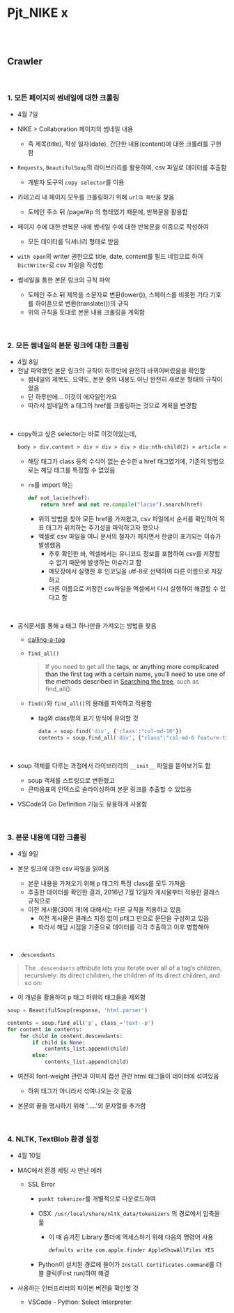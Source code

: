 # Pjt_NIKE x





<br>

<br>





## Crawler



<br>

### 1. 모든 페이지의 썸네일에 대한 크롤링

- 4월 7일

- NIKE > Collaboration 페이지의 썸네일 내용
  - 즉 제목(title), 작성 일자(date), 간단한 내용(content)에 대한 크롤러를 구현함
- `Requests`, `BeautifulSoup`의 라이브러리를 활용하여, csv 파일로 데이터를 추출함
  - 개발자 도구의 `copy selector`를 이용
- 카테고리 내 페이지 모두를 크롤링하기 위해 `url의 패턴`을 찾음
  - 도메인 주소 뒤 /page/#p 의 형태였기 때문에, 반복문을 활용함
- 페이지 수에 대한 반복문 내에 썸네일 수에 대한 반복문을 이중으로 작성하여
  - 모든 데이터를 딕셔너리 형태로 받음
- `with open`의 writer 권한으로 title, date, content를 필드 네임으로 하여 `DictWriter`로 csv 파일을 작성함
- 썸네일을 통한 본문 링크의 규칙 파악
  - 도메인 주소 뒤 제목을 소문자로 변환(lower()), 스페이스를 비롯한 기타 기호를 하이픈으로 변환(translate())의 규칙
  - 위의 규칙을 토대로 본문 내용 크롤링을 계획함



<br>

### 2. 모든 썸네일의 본문 링크에 대한 크롤링

- 4월 8일
- 전날 파악했던 본문 링크의 규칙이 하루만에 완전히 바뀌어버렸음을 확인함
  - 썸네일의 제목도, 요약도, 본문 중의 내용도 아닌 완전히 새로운 형태의 규칙이었음
  - 단 하루만에... 이것이 에자일인가요
  - 따라서 썸네일의 a 태그의 href를 크롤링하는 것으로 계획을 변경함

<br>

- copy하고 싶은 selector는 바로 이것이었는데,

  ```html
  body > div.content > div > div > div > div:nth-child(2) > article > div.col-md-6.feature-tile__content > a:nth-child(2)
  ```

  - 해당 태그가 class 등의 수식이 없는 순수한 a href 태그였기에, 기존의 방법으로는 해당 태그를 특정할 수 없었음

  - `re`를 import 하는

    ```python
    def not_lacie(href):
        return href and not re.compile("lacie").search(href)
    ```

    - 위의 방법을 찾아 모든 href를 가져왔고, csv 파일에서 순서를 확인하여 목표 태그가 위치하는 주기성을 파악하고자 했으나
    - 엑셀로 csv 파일을 여니 문서의 철자가 깨지면서 한글이 표기되는 이슈가 발생했음
      - 추후 확인한 바, 엑셀에서는 유니코드 정보를 포함하여 csv를 저장할 수 없기 때문에 발생하는 이슈라고 함
      - 메모장에서 실행한 후 인코딩을 utf-8로 선택하여 다른 이름으로 저장하고
      - 다른 이름으로 저장한 csv파일을 엑셀에서 다시 실행하여 해결할 수 있다고 함

<br>

- 공식문서를 통해 a 태그 하나만을 가져오는 방법을 찾음

  - [calling-a-tag](https://www.crummy.com/software/BeautifulSoup/bs4/doc/#calling-a-tag-is-like-calling-find-all)

  - `find_all()`

    > If you need to get all the <a> tags, or anything more complicated than the first tag with a certain name, you’ll need to use one of the methods described in [Searching the tree](https://www.crummy.com/software/BeautifulSoup/bs4/doc/#searching-the-tree), such as find_all():

  - `find()`와 `find_all()`의 용례를 파악하고 적용함

    - tag와 class명의 표기 방식에 유의할 것

      ```python
      data = soup.find('div', {'class':"col-md-10"})
      contents = soup.find_all('div', {"class":"col-md-6 feature-tile__content"})
      ```

<br>

- soup 객체를 다루는 과정에서 라이브러리의 `__init__` 파일을 뜯어보기도 함
  - soup 객체를 스트링으로 변환했고
  - 큰따옴표의 인덱스로 슬라이싱하여 본문 링크를 추출할 수 있었음

- VSCode의 Go Definition 기능도 유용하게 사용함



<br>

### 3. 본문 내용에 대한 크롤링

- 4월 9일

- 본문 링크에 대한 csv 파일을 읽어옴

  - 본문 내용을 가져오기 위해 p 태그의 특정 class를 모두 가져옴
  - 추출한 데이터를 확인한 결과, 2016년 7월 12일자 게시물부터 적용한 클래스 규칙으로
  - 이전 게시물(30여 개)에 대해서는 다른 규칙을 적용하고 있음
    - 이전 게시물은 클래스 지정 없이 p태그 만으로 문단을 구성하고 있음
    - 따라서 해당 시점을 기준으로 데이터를 각각 추출하고 이후 병합해야


<br>

-  `.descendants` 

  > The `.descendants` attribute lets you iterate over all of a tag’s children, recursively: its direct children, the children of its direct children, and so on:

  - 이 개념을 활용하여 p 태그 하위의 태그들을 제외함

  ```python
  soup = BeautifulSoup(response, 'html.parser')
  
  contents = soup.find_all('p', class_='text--p')
  for content in contents:
      for child in content.descendants:
          if child is None:
              contents_list.append(child)
          else:
              contents_list.append(child)
  ```

  - 여전히 font-weight 관련과 이미지 캡션 관련 html 태그들이 데이터에 섞여있음
    - 하위 태그가 아니라서 섞여나오는 것 같음

- 본문의 끝을 명시하기 위해 '.....'의 문자열을 추가함



<br>

### 4. NLTK, TextBlob 환경 설정

- 4월 10일

- MAC에서 환경 세팅 시 만난 에러

  - SSL Error

    - `punkt tokenizer`를  개별적으로 다운로드하여

    - OSX: `/usr/local/share/nltk_data/tokenizers` 의 경로에서 압축을 풂

      - 이 때 숨겨진 Library 폴더에 엑세스하기 위해 다음의 명령어 사용

        ```bash
        defaults write com.apple.finder AppleShowAllFiles YES
        ```

    - Python이 설치된 경로에 들어가 `Install Certificates.command`를 더블 클릭(First run)하여 해결

- 사용하는 인터프리터의 파이썬 버전을 확인할 것

  - VSCode - Python: Select Interpreter



<br>





